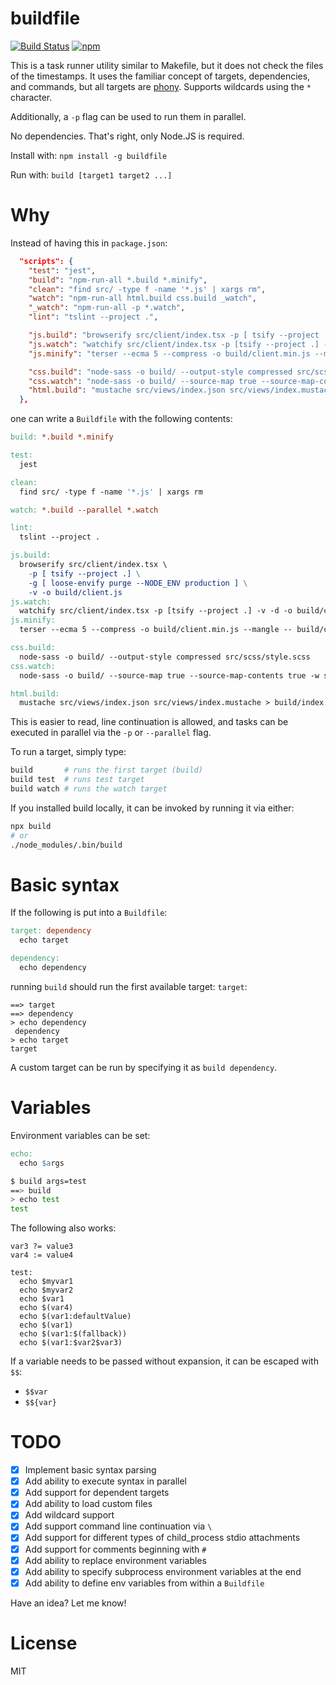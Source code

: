 # buildfile

[![Build Status](https://travis-ci.com/jeremija/Buildfile.svg?branch=master)](https://travis-ci.com/jeremija/Buildfile) [![npm](https://img.shields.io/npm/v/buildfile.svg)](https://www.npmjs.com/package/buildfile)

This is a task runner utility similar to Makefile, but it does not check the
files of the timestamps. It uses the familiar concept of targets, dependencies,
and commands, but all targets are [phony][phony]. Supports wildcards using the
`*` character.

Additionally, a `-p` flag can be used to run them in parallel.

No dependencies. That's right, only Node.JS is required.

Install with: `npm install -g buildfile`

Run with: `build [target1 target2 ...]`

# Why

Instead of having this in `package.json`:

```json
  "scripts": {
    "test": "jest",
    "build": "npm-run-all *.build *.minify",
    "clean": "find src/ -type f -name '*.js' | xargs rm",
    "watch": "npm-run-all html.build css.build _watch",
    "_watch": "npm-run-all -p *.watch",
    "lint": "tslint --project .",

    "js.build": "browserify src/client/index.tsx -p [ tsify --project .] -g [ loose-envify purge --NODE_ENV production ] -v -o build/client.js",
    "js.watch": "watchify src/client/index.tsx -p [tsify --project .] -v -d -o build/client.js",
    "js.minify": "terser --ecma 5 --compress -o build/client.min.js --mangle -- build/client.js",

    "css.build": "node-sass -o build/ --output-style compressed src/scss/style.scss",
    "css.watch": "node-sass -o build/ --source-map true --source-map-contents true -w src/scss/style.scss",
    "html.build": "mustache src/views/index.json src/views/index.mustache > build/index.html",
  },
```

one can write a `Buildfile` with the following contents:

```Makefile
build: *.build *.minify

test:
  jest

clean:
  find src/ -type f -name '*.js' | xargs rm

watch: *.build --parallel *.watch

lint:
  tslint --project .

js.build:
  browserify src/client/index.tsx \
    -p [ tsify --project .] \
    -g [ loose-envify purge --NODE_ENV production ] \
    -v -o build/client.js
js.watch:
  watchify src/client/index.tsx -p [tsify --project .] -v -d -o build/client.js
js.minify:
  terser --ecma 5 --compress -o build/client.min.js --mangle -- build/client.js

css.build:
  node-sass -o build/ --output-style compressed src/scss/style.scss
css.watch:
  node-sass -o build/ --source-map true --source-map-contents true -w src/scss/style.scss

html.build:
  mustache src/views/index.json src/views/index.mustache > build/index.html
```

This is easier to read, line continuation is allowed, and tasks can be executed
in parallel via the `-p` or `--parallel` flag.

To run a target, simply type:

```bash
build       # runs the first target (build)
build test  # runs test target
build watch # runs the watch target
```

If you installed build locally, it can be invoked by running it via either:

```bash
npx build
# or
./node_modules/.bin/build
```

# Basic syntax

If the following is put into a `Buildfile`:

```Makefile
target: dependency
  echo target

dependency:
  echo dependency
```

running `build` should run the first available target: `target`:

```
==> target
==> dependency
> echo dependency
 dependency
> echo target
target
```

A custom target can be run by specifying it as `build dependency`.

# Variables

Environment variables can be set:

```Makefile
echo:
  echo $args
```

```bash
$ build args=test
==> build
> echo test
test
```

The following also works:

```
var3 ?= value3
var4 := value4

test:
  echo $myvar1
  echo $myvar2
  echo $var1
  echo $(var4)
  echo $(var1:defaultValue)
  echo $(var1)
  echo $(var1:$(fallback))
  echo $(var1:$var2$var3)
```

If a variable needs to be passed without expansion, it can be escaped with
`$$`:

 - `$$var`
 - `$${var}`


# TODO

 - [x] Implement basic syntax parsing
 - [x] Add ability to execute syntax in parallel
 - [x] Add support for dependent targets
 - [x] Add ability to load custom files
 - [x] Add wildcard support
 - [x] Add support command line continuation via `\`
 - [x] Add support for different types of child_process stdio attachments
 - [x] Add support for comments beginning with `#`
 - [x] Add ability to replace environment variables
 - [x] Add ability to specify subprocess environment variables at the end
 - [x] Add ability to define env variables from within a `Buildfile`

Have an idea? Let me know!

# License

MIT

[phony]: https://www.gnu.org/software/make/manual/html_node/Phony-Targets.html
